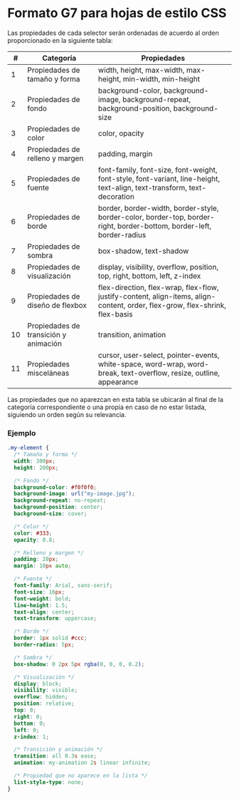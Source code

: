 # **Formato G7 para hojas de estilo CSS**

Las propiedades de cada selector serán ordenadas de acuerdo al orden proporcionado en la siguiente tabla:

| **#** | **Categoría**                         | **Propiedades**                                                                                                              |
|-------|---------------------------------------|------------------------------------------------------------------------------------------------------------------------------|
|   1   | Propiedades de tamaño y forma         | width, height, max-width, max-height, min-width, min-height                                                                  |
|   2   | Propiedades de fondo                  | background-color, background-image, background-repeat, background-position, background-size                                  |
|   3   | Propiedades de color                  | color, opacity                                                                                                               |
|   4   | Propiedades de relleno y margen       | padding, margin                                                                                                              |
|   5   | Propiedades de fuente                 | font-family, font-size, font-weight, font-style, font-variant, line-height, text-align, text-transform, text-decoration      |
|   6   | Propiedades de borde                  | border, border-width, border-style, border-color, border-top, border-right, border-bottom, border-left, border-radius        |
|   7   | Propiedades de sombra                 | box-shadow, text-shadow                                                                                                      |
|   8   | Propiedades de visualización          | display, visibility, overflow, position, top, right, bottom, left, z-index                                                   |
|   9   | Propiedades de diseño de flexbox      | flex-direction, flex-wrap, flex-flow, justify-content, align-items, align-content, order, flex-grow, flex-shrink, flex-basis |
|  10   | Propiedades de transición y animación | transition, animation                                                                                                        |
|  11   | Propiedades misceláneas               | cursor, user-select, pointer-events, white-space, word-wrap, word-break, text-overflow, resize, outline, appearance          |

Las propiedades que no aparezcan en esta tabla se ubicarán al final de la categoría correspondiente o una propia en caso de no estar listada, siguiendo un orden según su relevancia.

### Ejemplo

```css
.my-element {
  /* Tamaño y forma */
  width: 300px;
  height: 200px;

  /* Fondo */
  background-color: #f0f0f0;
  background-image: url("my-image.jpg");
  background-repeat: no-repeat;
  background-position: center;
  background-size: cover;

  /* Color */
  color: #333;
  opacity: 0.8;

  /* Relleno y margen */
  padding: 20px;
  margin: 10px auto;

  /* Fuente */
  font-family: Arial, sans-serif;
  font-size: 16px;
  font-weight: bold;
  line-height: 1.5;
  text-align: center;
  text-transform: uppercase;

  /* Borde */
  border: 1px solid #ccc;
  border-radius: 5px;

  /* Sombra */
  box-shadow: 0 2px 5px rgba(0, 0, 0, 0.2);

  /* Visualización */
  display: block;
  visibility: visible;
  overflow: hidden;
  position: relative;
  top: 0;
  right: 0;
  bottom: 0;
  left: 0;
  z-index: 1;

  /* Transición y animación */
  transition: all 0.3s ease;
  animation: my-animation 2s linear infinite;

  /* Propiedad que no aparece en la lista */
  list-style-type: none;
}
```